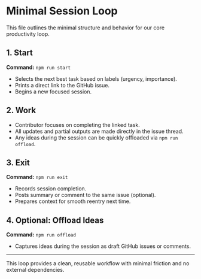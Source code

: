 # Minimal Session Loop

This file outlines the minimal structure and behavior for our core productivity loop.

## 1. Start

**Command:** `npm run start`

- Selects the next best task based on labels (urgency, importance).
- Prints a direct link to the GitHub issue.
- Begins a new focused session.

## 2. Work

- Contributor focuses on completing the linked task.
- All updates and partial outputs are made directly in the issue thread.
- Any ideas during the session can be quickly offloaded via `npm run offload`.

## 3. Exit

**Command:** `npm run exit`

- Records session completion.
- Posts summary or comment to the same issue (optional).
- Prepares context for smooth reentry next time.

## 4. Optional: Offload Ideas

**Command:** `npm run offload`

- Captures ideas during the session as draft GitHub issues or comments.

---

This loop provides a clean, reusable workflow with minimal friction and no external dependencies.
